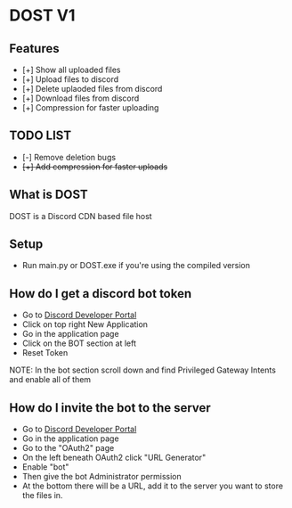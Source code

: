 # DOST V1
## Features
- [+] Show all uploaded files
- [+] Upload files to discord
- [+] Delete uplaoded files from discord
- [+] Download files from discord
- [+] Compression for faster uploading

## TODO LIST
- [-] Remove deletion bugs
- ~~[+] Add compression for faster uploads~~

## What is DOST
DOST is a Discord CDN based file host

## Setup
- Run main.py or DOST.exe if you're using the compiled version

## How do I get a discord bot token
- Go to [Discord Developer Portal](https://discord.com/developers/applications)
- Click on top right New Application
- Go in the application page
- Click on the BOT section at left
- Reset Token

NOTE: In the bot section scroll down and find Privileged Gateway Intents and enable all of them

## How do I invite the bot to the server
- Go to [Discord Developer Portal](https://discord.com/developers/applications)
- Go in the application page
- Go to the "OAuth2" page
- On the left beneath OAuth2 click "URL Generator"
- Enable "bot"
- Then give the bot Administrator permission
- At the bottom there will be a URL, add it to the server you want to store the files in.